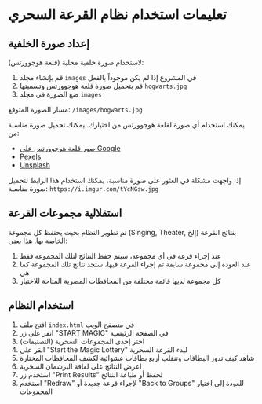 # تعليمات استخدام نظام القرعة السحري

## إعداد صورة الخلفية

لاستخدام صورة خلفية محلية (قلعة هوجوورتس):

1. قم بإنشاء مجلد `images` في المشروع إذا لم يكن موجوداً بالفعل
2. قم بتحميل صورة قلعة هوجوورتس وتسميتها `hogwarts.jpg`
3. ضع الصورة في مجلد `images`

مسار الصورة المتوقع: `/images/hogwarts.jpg`

يمكنك استخدام أي صورة لقلعة هوجوورتس من اختيارك. يمكنك تحميل صورة مناسبة من:
- [صور قلعة هوجوورتس على Google](https://www.google.com/search?q=hogwarts+castle+night&tbm=isch)
- [Pexels](https://www.pexels.com/)
- [Unsplash](https://unsplash.com/)

إذا واجهت مشكلة في العثور على صورة مناسبة، يمكنك استخدام هذا الرابط لتحميل صورة مناسبة:
`https://i.imgur.com/tYcNGsw.jpg`

## استقلالية مجموعات القرعة

تم تطوير النظام بحيث يحتفظ كل مجموعة (Singing, Theater, إلخ) بنتائج القرعة الخاصة بها. هذا يعني:

1. عند إجراء قرعة في أي مجموعة، سيتم حفظ النتائج لتلك المجموعة فقط
2. عند العودة إلى مجموعة سابقة تم إجراء القرعة فيها، ستجد نتائج تلك المجموعة كما هي
3. كل مجموعة لديها قائمة مختلفة من المحافظات المصرية المتاحة للاختيار

## استخدام النظام

1. افتح ملف `index.html` في متصفح الويب
2. انقر على زر "START MAGIC" في الصفحة الرئيسية
3. اختر إحدى المجموعات السحرية (التصنيفات)
4. انقر على "Start the Magic Lottery" لبدء القرعة السحرية
5. شاهد كيف تدور البطاقات وتنقلب أربع بطاقات عشوائية لكشف المحافظات المختارة
6. اعرض النتائج على لفافة البرشمان السحرية
7. استخدم زر "Print Results" لحفظ أو طباعة النتائج
8. استخدم "Redraw" لإجراء قرعة جديدة أو "Back to Groups" للعودة إلى اختيار المجموعات 